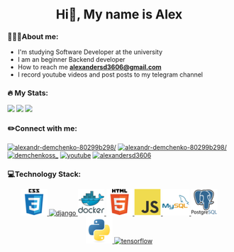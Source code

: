 <h1 align="center">Hi👋, My name is Alex</h1>

<h3>👨🏼‍💻About me: </h3>

- I'm studying Software Developer at the university
- I am an beginner Backend developer
- How to reach me **alexandersd3606@gmail.com**
- I record youtube videos and post posts to my telegram channel


<h3>🔥 My Stats: </h3>

![](http://github-profile-summary-cards.vercel.app/api/cards/profile-details?username=PhoenixJustCode&theme=transparent)
![](http://github-profile-summary-cards.vercel.app/api/cards/repos-per-language?username=PhoenixJustCode&theme=transparent)
![](http://github-profile-summary-cards.vercel.app/api/cards/stats?username=PhoenixJustCode&theme=transparent)


<h3 align="left">✏️Connect with me:</h3>
<p align="center">

<a href="https://t.me/phoenix_S_E" target="blank"><img align="center" src="https://www.logo.wine/a/logo/Telegram_(software)/Telegram_(software)-Logo.wine.svg" alt="alexandr-demchenko-80299b298/" height="60" width="60" /></a>
<a href="https://linkedin.com/in/alexandr-demchenko-80299b298/" target="blank"><img align="center" src="https://raw.githubusercontent.com/rahuldkjain/github-profile-readme-generator/master/src/images/icons/Social/linked-in-alt.svg" alt="alexandr-demchenko-80299b298/" height="60" width="60" /></a>
<a href="https://instagram.com/demchenkoss_" target="blank"><img align="center" src="https://raw.githubusercontent.com/rahuldkjain/github-profile-readme-generator/master/src/images/icons/Social/instagram.svg" alt="demchenkoss_" height="60" width="60" /></a>
<a href="https://www.youtube.com/@phoenixjustcode?si=T1BgN8PLvLPEkse3" target="_blank">
    <img align="center" src="https://raw.githubusercontent.com/rahuldkjain/github-profile-readme-generator/master/src/images/icons/Social/youtube.svg" alt="youtube" height="60" width="60"/></a>
<a href="https://www.leetcode.com/PhoenixJustCode" target="blank"><img align="center" src="https://raw.githubusercontent.com/rahuldkjain/github-profile-readme-generator/master/src/images/icons/Social/leet-code.svg" alt="alexandersd3606" height="60" width="60" /></a>
</p>

<h3 align="left">💻Technology Stack:</h3>
<p align="center">
<a href="https://www.w3schools.com/css/" target="_blank" rel="noreferrer"> <img src="https://raw.githubusercontent.com/devicons/devicon/master/icons/css3/css3-original-wordmark.svg" alt="css3" width="60" height="60"/> </a> <a href="https://www.djangoproject.com/" target="_blank" rel="noreferrer"> <img src="https://cdn.worldvectorlogo.com/logos/django.svg" alt="django" width="60" height="60"/> </a> <a href="https://www.docker.com/" target="_blank" rel="noreferrer"> <img src="https://raw.githubusercontent.com/devicons/devicon/master/icons/docker/docker-original-wordmark.svg" alt="docker" width="60" height="60"/> </a> <a href="https://www.w3.org/html/" target="_blank" rel="noreferrer"> <img src="https://raw.githubusercontent.com/devicons/devicon/master/icons/html5/html5-original-wordmark.svg" alt="html5" width="60" height="60"/> </a> <a href="https://developer.mozilla.org/en-US/docs/Web/JavaScript" target="_blank" rel="noreferrer"> <img src="https://raw.githubusercontent.com/devicons/devicon/master/icons/javascript/javascript-original.svg" alt="javascript" width="60" height="60"/> </a> <a href="https://www.mysql.com/" target="_blank" rel="noreferrer"> <img src="https://raw.githubusercontent.com/devicons/devicon/master/icons/mysql/mysql-original-wordmark.svg" alt="mysql" width="60" height="60"/> </a> <a href="https://www.postgresql.org" target="_blank" rel="noreferrer"> <img src="https://raw.githubusercontent.com/devicons/devicon/master/icons/postgresql/postgresql-original-wordmark.svg" alt="postgresql" width="60" height="60"/> </a> <a href="https://www.python.org" target="_blank" rel="noreferrer"> <img src="https://raw.githubusercontent.com/devicons/devicon/master/icons/python/python-original.svg" alt="python" width="60" height="60"/> </a> <a href="https://www.tensorflow.org" target="_blank" rel="noreferrer"> <img src="https://www.vectorlogo.zone/logos/tensorflow/tensorflow-icon.svg" alt="tensorflow" width="60" height="60"/> </a> </p>
